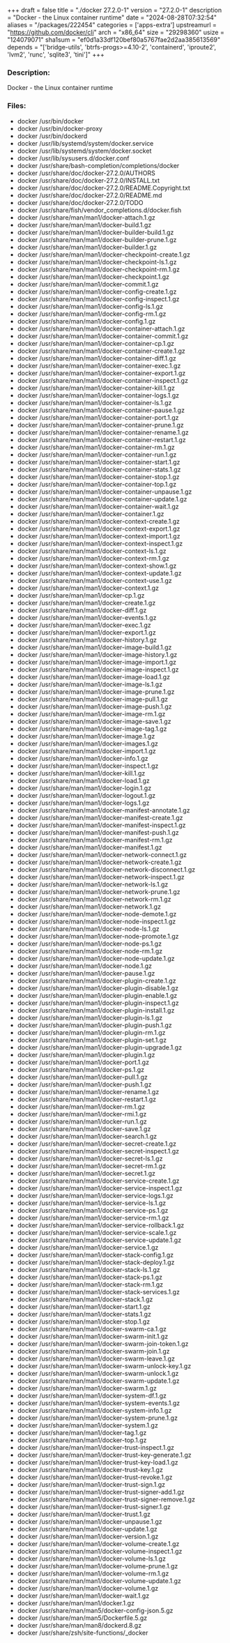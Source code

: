 +++
draft = false
title = "./docker 27.2.0-1"
version = "27.2.0-1"
description = "Docker - the Linux container runtime"
date = "2024-08-28T07:32:54"
aliases = "/packages/222454"
categories = ['apps-extra']
upstreamurl = "https://github.com/docker/cli"
arch = "x86_64"
size = "29298360"
usize = "124079071"
sha1sum = "ef0d1a33df120bef80a5767fae2d2aa385613569"
depends = "['bridge-utils', 'btrfs-progs>=4.10-2', 'containerd', 'iproute2', 'lvm2', 'runc', 'sqlite3', 'tini']"
+++
### Description: 
Docker - the Linux container runtime

### Files: 
* docker /usr/bin/docker
* docker /usr/bin/docker-proxy
* docker /usr/bin/dockerd
* docker /usr/lib/systemd/system/docker.service
* docker /usr/lib/systemd/system/docker.socket
* docker /usr/lib/sysusers.d/docker.conf
* docker /usr/share/bash-completion/completions/docker
* docker /usr/share/doc/docker-27.2.0/AUTHORS
* docker /usr/share/doc/docker-27.2.0/INSTALL.txt
* docker /usr/share/doc/docker-27.2.0/README.Copyright.txt
* docker /usr/share/doc/docker-27.2.0/README.md
* docker /usr/share/doc/docker-27.2.0/TODO
* docker /usr/share/fish/vendor_completions.d/docker.fish
* docker /usr/share/man/man1/docker-attach.1.gz
* docker /usr/share/man/man1/docker-build.1.gz
* docker /usr/share/man/man1/docker-builder-build.1.gz
* docker /usr/share/man/man1/docker-builder-prune.1.gz
* docker /usr/share/man/man1/docker-builder.1.gz
* docker /usr/share/man/man1/docker-checkpoint-create.1.gz
* docker /usr/share/man/man1/docker-checkpoint-ls.1.gz
* docker /usr/share/man/man1/docker-checkpoint-rm.1.gz
* docker /usr/share/man/man1/docker-checkpoint.1.gz
* docker /usr/share/man/man1/docker-commit.1.gz
* docker /usr/share/man/man1/docker-config-create.1.gz
* docker /usr/share/man/man1/docker-config-inspect.1.gz
* docker /usr/share/man/man1/docker-config-ls.1.gz
* docker /usr/share/man/man1/docker-config-rm.1.gz
* docker /usr/share/man/man1/docker-config.1.gz
* docker /usr/share/man/man1/docker-container-attach.1.gz
* docker /usr/share/man/man1/docker-container-commit.1.gz
* docker /usr/share/man/man1/docker-container-cp.1.gz
* docker /usr/share/man/man1/docker-container-create.1.gz
* docker /usr/share/man/man1/docker-container-diff.1.gz
* docker /usr/share/man/man1/docker-container-exec.1.gz
* docker /usr/share/man/man1/docker-container-export.1.gz
* docker /usr/share/man/man1/docker-container-inspect.1.gz
* docker /usr/share/man/man1/docker-container-kill.1.gz
* docker /usr/share/man/man1/docker-container-logs.1.gz
* docker /usr/share/man/man1/docker-container-ls.1.gz
* docker /usr/share/man/man1/docker-container-pause.1.gz
* docker /usr/share/man/man1/docker-container-port.1.gz
* docker /usr/share/man/man1/docker-container-prune.1.gz
* docker /usr/share/man/man1/docker-container-rename.1.gz
* docker /usr/share/man/man1/docker-container-restart.1.gz
* docker /usr/share/man/man1/docker-container-rm.1.gz
* docker /usr/share/man/man1/docker-container-run.1.gz
* docker /usr/share/man/man1/docker-container-start.1.gz
* docker /usr/share/man/man1/docker-container-stats.1.gz
* docker /usr/share/man/man1/docker-container-stop.1.gz
* docker /usr/share/man/man1/docker-container-top.1.gz
* docker /usr/share/man/man1/docker-container-unpause.1.gz
* docker /usr/share/man/man1/docker-container-update.1.gz
* docker /usr/share/man/man1/docker-container-wait.1.gz
* docker /usr/share/man/man1/docker-container.1.gz
* docker /usr/share/man/man1/docker-context-create.1.gz
* docker /usr/share/man/man1/docker-context-export.1.gz
* docker /usr/share/man/man1/docker-context-import.1.gz
* docker /usr/share/man/man1/docker-context-inspect.1.gz
* docker /usr/share/man/man1/docker-context-ls.1.gz
* docker /usr/share/man/man1/docker-context-rm.1.gz
* docker /usr/share/man/man1/docker-context-show.1.gz
* docker /usr/share/man/man1/docker-context-update.1.gz
* docker /usr/share/man/man1/docker-context-use.1.gz
* docker /usr/share/man/man1/docker-context.1.gz
* docker /usr/share/man/man1/docker-cp.1.gz
* docker /usr/share/man/man1/docker-create.1.gz
* docker /usr/share/man/man1/docker-diff.1.gz
* docker /usr/share/man/man1/docker-events.1.gz
* docker /usr/share/man/man1/docker-exec.1.gz
* docker /usr/share/man/man1/docker-export.1.gz
* docker /usr/share/man/man1/docker-history.1.gz
* docker /usr/share/man/man1/docker-image-build.1.gz
* docker /usr/share/man/man1/docker-image-history.1.gz
* docker /usr/share/man/man1/docker-image-import.1.gz
* docker /usr/share/man/man1/docker-image-inspect.1.gz
* docker /usr/share/man/man1/docker-image-load.1.gz
* docker /usr/share/man/man1/docker-image-ls.1.gz
* docker /usr/share/man/man1/docker-image-prune.1.gz
* docker /usr/share/man/man1/docker-image-pull.1.gz
* docker /usr/share/man/man1/docker-image-push.1.gz
* docker /usr/share/man/man1/docker-image-rm.1.gz
* docker /usr/share/man/man1/docker-image-save.1.gz
* docker /usr/share/man/man1/docker-image-tag.1.gz
* docker /usr/share/man/man1/docker-image.1.gz
* docker /usr/share/man/man1/docker-images.1.gz
* docker /usr/share/man/man1/docker-import.1.gz
* docker /usr/share/man/man1/docker-info.1.gz
* docker /usr/share/man/man1/docker-inspect.1.gz
* docker /usr/share/man/man1/docker-kill.1.gz
* docker /usr/share/man/man1/docker-load.1.gz
* docker /usr/share/man/man1/docker-login.1.gz
* docker /usr/share/man/man1/docker-logout.1.gz
* docker /usr/share/man/man1/docker-logs.1.gz
* docker /usr/share/man/man1/docker-manifest-annotate.1.gz
* docker /usr/share/man/man1/docker-manifest-create.1.gz
* docker /usr/share/man/man1/docker-manifest-inspect.1.gz
* docker /usr/share/man/man1/docker-manifest-push.1.gz
* docker /usr/share/man/man1/docker-manifest-rm.1.gz
* docker /usr/share/man/man1/docker-manifest.1.gz
* docker /usr/share/man/man1/docker-network-connect.1.gz
* docker /usr/share/man/man1/docker-network-create.1.gz
* docker /usr/share/man/man1/docker-network-disconnect.1.gz
* docker /usr/share/man/man1/docker-network-inspect.1.gz
* docker /usr/share/man/man1/docker-network-ls.1.gz
* docker /usr/share/man/man1/docker-network-prune.1.gz
* docker /usr/share/man/man1/docker-network-rm.1.gz
* docker /usr/share/man/man1/docker-network.1.gz
* docker /usr/share/man/man1/docker-node-demote.1.gz
* docker /usr/share/man/man1/docker-node-inspect.1.gz
* docker /usr/share/man/man1/docker-node-ls.1.gz
* docker /usr/share/man/man1/docker-node-promote.1.gz
* docker /usr/share/man/man1/docker-node-ps.1.gz
* docker /usr/share/man/man1/docker-node-rm.1.gz
* docker /usr/share/man/man1/docker-node-update.1.gz
* docker /usr/share/man/man1/docker-node.1.gz
* docker /usr/share/man/man1/docker-pause.1.gz
* docker /usr/share/man/man1/docker-plugin-create.1.gz
* docker /usr/share/man/man1/docker-plugin-disable.1.gz
* docker /usr/share/man/man1/docker-plugin-enable.1.gz
* docker /usr/share/man/man1/docker-plugin-inspect.1.gz
* docker /usr/share/man/man1/docker-plugin-install.1.gz
* docker /usr/share/man/man1/docker-plugin-ls.1.gz
* docker /usr/share/man/man1/docker-plugin-push.1.gz
* docker /usr/share/man/man1/docker-plugin-rm.1.gz
* docker /usr/share/man/man1/docker-plugin-set.1.gz
* docker /usr/share/man/man1/docker-plugin-upgrade.1.gz
* docker /usr/share/man/man1/docker-plugin.1.gz
* docker /usr/share/man/man1/docker-port.1.gz
* docker /usr/share/man/man1/docker-ps.1.gz
* docker /usr/share/man/man1/docker-pull.1.gz
* docker /usr/share/man/man1/docker-push.1.gz
* docker /usr/share/man/man1/docker-rename.1.gz
* docker /usr/share/man/man1/docker-restart.1.gz
* docker /usr/share/man/man1/docker-rm.1.gz
* docker /usr/share/man/man1/docker-rmi.1.gz
* docker /usr/share/man/man1/docker-run.1.gz
* docker /usr/share/man/man1/docker-save.1.gz
* docker /usr/share/man/man1/docker-search.1.gz
* docker /usr/share/man/man1/docker-secret-create.1.gz
* docker /usr/share/man/man1/docker-secret-inspect.1.gz
* docker /usr/share/man/man1/docker-secret-ls.1.gz
* docker /usr/share/man/man1/docker-secret-rm.1.gz
* docker /usr/share/man/man1/docker-secret.1.gz
* docker /usr/share/man/man1/docker-service-create.1.gz
* docker /usr/share/man/man1/docker-service-inspect.1.gz
* docker /usr/share/man/man1/docker-service-logs.1.gz
* docker /usr/share/man/man1/docker-service-ls.1.gz
* docker /usr/share/man/man1/docker-service-ps.1.gz
* docker /usr/share/man/man1/docker-service-rm.1.gz
* docker /usr/share/man/man1/docker-service-rollback.1.gz
* docker /usr/share/man/man1/docker-service-scale.1.gz
* docker /usr/share/man/man1/docker-service-update.1.gz
* docker /usr/share/man/man1/docker-service.1.gz
* docker /usr/share/man/man1/docker-stack-config.1.gz
* docker /usr/share/man/man1/docker-stack-deploy.1.gz
* docker /usr/share/man/man1/docker-stack-ls.1.gz
* docker /usr/share/man/man1/docker-stack-ps.1.gz
* docker /usr/share/man/man1/docker-stack-rm.1.gz
* docker /usr/share/man/man1/docker-stack-services.1.gz
* docker /usr/share/man/man1/docker-stack.1.gz
* docker /usr/share/man/man1/docker-start.1.gz
* docker /usr/share/man/man1/docker-stats.1.gz
* docker /usr/share/man/man1/docker-stop.1.gz
* docker /usr/share/man/man1/docker-swarm-ca.1.gz
* docker /usr/share/man/man1/docker-swarm-init.1.gz
* docker /usr/share/man/man1/docker-swarm-join-token.1.gz
* docker /usr/share/man/man1/docker-swarm-join.1.gz
* docker /usr/share/man/man1/docker-swarm-leave.1.gz
* docker /usr/share/man/man1/docker-swarm-unlock-key.1.gz
* docker /usr/share/man/man1/docker-swarm-unlock.1.gz
* docker /usr/share/man/man1/docker-swarm-update.1.gz
* docker /usr/share/man/man1/docker-swarm.1.gz
* docker /usr/share/man/man1/docker-system-df.1.gz
* docker /usr/share/man/man1/docker-system-events.1.gz
* docker /usr/share/man/man1/docker-system-info.1.gz
* docker /usr/share/man/man1/docker-system-prune.1.gz
* docker /usr/share/man/man1/docker-system.1.gz
* docker /usr/share/man/man1/docker-tag.1.gz
* docker /usr/share/man/man1/docker-top.1.gz
* docker /usr/share/man/man1/docker-trust-inspect.1.gz
* docker /usr/share/man/man1/docker-trust-key-generate.1.gz
* docker /usr/share/man/man1/docker-trust-key-load.1.gz
* docker /usr/share/man/man1/docker-trust-key.1.gz
* docker /usr/share/man/man1/docker-trust-revoke.1.gz
* docker /usr/share/man/man1/docker-trust-sign.1.gz
* docker /usr/share/man/man1/docker-trust-signer-add.1.gz
* docker /usr/share/man/man1/docker-trust-signer-remove.1.gz
* docker /usr/share/man/man1/docker-trust-signer.1.gz
* docker /usr/share/man/man1/docker-trust.1.gz
* docker /usr/share/man/man1/docker-unpause.1.gz
* docker /usr/share/man/man1/docker-update.1.gz
* docker /usr/share/man/man1/docker-version.1.gz
* docker /usr/share/man/man1/docker-volume-create.1.gz
* docker /usr/share/man/man1/docker-volume-inspect.1.gz
* docker /usr/share/man/man1/docker-volume-ls.1.gz
* docker /usr/share/man/man1/docker-volume-prune.1.gz
* docker /usr/share/man/man1/docker-volume-rm.1.gz
* docker /usr/share/man/man1/docker-volume-update.1.gz
* docker /usr/share/man/man1/docker-volume.1.gz
* docker /usr/share/man/man1/docker-wait.1.gz
* docker /usr/share/man/man1/docker.1.gz
* docker /usr/share/man/man5/docker-config-json.5.gz
* docker /usr/share/man/man5/Dockerfile.5.gz
* docker /usr/share/man/man8/dockerd.8.gz
* docker /usr/share/zsh/site-functions/_docker
